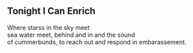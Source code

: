 Tonight I Can Enrich
--------------------
Where starss in the sky meet  
sea water meet, behind and in and the sound  
of cummerbunds, to reach out and respond in embarassement.  
